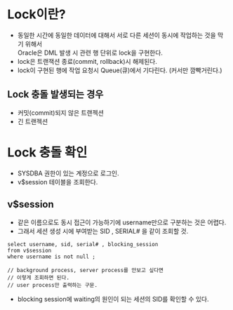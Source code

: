 # Lock이란?
- 동일한 시간에 동일한 데이터에 대해서 서로 다른 세션이 동시에 작업하는 것을 막기 위해서<br>
  Oracle은 DML 발생 시 관련 행 단위로 lock을 구현한다.
- lock은 트랜잭션 종료(commit, rollback)시 해제된다.
- lock이 구현된 행에 작업 요청시 Queue(큐)에서 기다린다. (커서만 깜빡거린다.)


## Lock 충돌 발생되는 경우 
- 커밋(commit)되지 않은 트랜젝션
- 긴 트랜젝션 

# Lock 충돌 확인 
- SYSDBA 권한이 있는 계정으로 로그인. 
- v$session 테이블을 조회한다. 

## v$session
- 같은 이름으로도 동시 접근이 가능하기에 username만으로 구분하는 것은 어렵다.
- 그래서 세션 생성 시에 부여받는 SID , SERIAL# 을 같이 조회할 것.

```
select username, sid, serial# , blocking_session
from v$session
where username is not null ; 

// background process, server process를 안보고 싶다면 
// 이렇게 조회하면 된다. 
// user process만 출력하는 구문.

```
- blocking session에 waiting의 원인이 되는 세션의 SID를 확인할 수 있다. 

